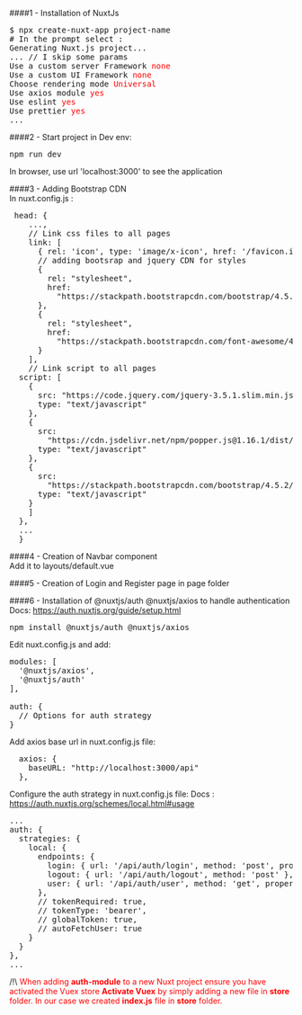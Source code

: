 ####1 - Installation of NuxtJs
<pre>
$ npx create-nuxt-app project-name
# In the prompt select : 
Generating Nuxt.js project...
... // I skip some params
Use a custom server Framework <span style="color:red">none</span>
Use a custom UI Framework <span style="color:red">none</span>
Choose rendering mode <span style="color:red">Universal</span>
Use axios module <span style="color:red">yes</span>
Use eslint <span style="color:red">yes</span>
Use prettier <span style="color:red">yes</span>
...
</pre>

####2 - Start project in Dev env:
<pre>npm run dev</pre>
In browser, use url 'localhost:3000' to see the application

####3 - Adding Bootstrap CDN<br />
In nuxt.config.js :  
<pre>
 head: {
    ...,
    // Link css files to all pages
    link: [
      { rel: 'icon', type: 'image/x-icon', href: '/favicon.ico' },
      // adding bootsrap and jquery CDN for styles
      {
        rel: "stylesheet",
        href:
          "https://stackpath.bootstrapcdn.com/bootstrap/4.5.2/css/bootstrap.min.css"
      },
      {
        rel: "stylesheet",
        href:
          "https://stackpath.bootstrapcdn.com/font-awesome/4.7.0/css/font-awesome.min.css"
      }
    ],
    // Link script to all pages
  script: [
    {
      src: "https://code.jquery.com/jquery-3.5.1.slim.min.js",
      type: "text/javascript"
    },
    {
      src:
        "https://cdn.jsdelivr.net/npm/popper.js@1.16.1/dist/umd/popper.min.js",
      type: "text/javascript"
    },
    {
      src:
        "https://stackpath.bootstrapcdn.com/bootstrap/4.5.2/js/bootstrap.min.js",
      type: "text/javascript"
    }
    ]
  },
  ...
  }
</pre>

####4 - Creation of Navbar component  
Add it to layouts/default.vue

####5 - Creation of Login and Register page in page folder

####6 - Installation of @nuxtjs/auth @nuxtjs/axios to handle authentication
Docs: https://auth.nuxtjs.org/guide/setup.html  
<pre>npm install @nuxtjs/auth @nuxtjs/axios</pre>

Edit nuxt.config.js and add:  
<pre>
modules: [
  '@nuxtjs/axios',
  '@nuxtjs/auth'
],

auth: {
  // Options for auth strategy
}
</pre>
Add axios base url in nuxt.config.js file:  
<pre>
  axios: {
    baseURL: "http://localhost:3000/api"
  },
</pre>

Configure the auth strategy in nuxt.config.js file:
Docs : https://auth.nuxtjs.org/schemes/local.html#usage

<pre>
...
auth: {
  strategies: {
    local: {
      endpoints: {
        login: { url: '/api/auth/login', method: 'post', propertyName: 'token' },
        logout: { url: '/api/auth/logout', method: 'post' },
        user: { url: '/api/auth/user', method: 'get', propertyName: 'user' }
      },
      // tokenRequired: true,
      // tokenType: 'bearer',
      // globalToken: true,
      // autoFetchUser: true
    }
  }
},
...
</pre>

/!\ <span style="color:red">When adding **auth-module** to a new Nuxt project ensure you have activated the Vuex store
**Activate Vuex** by simply adding a new file in **store** folder. In our case we created **index.js** file in **store** folder.</span>
